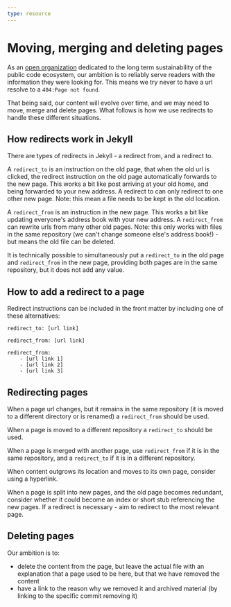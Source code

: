 ```yaml
---
type: resource
---
```


# Moving, merging and deleting pages

As an [open organization](../../organization/cultural-values.md) dedicated to the long term sustainability of the public code ecosystem, our ambition is to reliably serve readers with the information they were looking for.
This means we try never to have a url resolve to a `404:Page not found`.

That being said, our content will evolve over time, and we may need to move, merge and delete pages.
What follows is how we use redirects to handle these different situations.

## How redirects work in Jekyll

There are types of redirects in Jekyll - a redirect from, and a redirect to.

A `redirect_to` is an instruction on the old page, that when the old url is clicked, the redirect instruction on the old page automatically forwards to the new page.
This works a bit like post arriving at your old home, and being forwarded to your new address.
A redirect to can only redirect to one other new page.
Note: this mean a file needs to be kept in the old location.

A `redirect_from` is an instruction in the new page.
This works a bit like updating everyone's address book with your new address.
A `redirect_from` can rewrite urls from many other old pages.
Note: this only works with files in the same repository (we can't change someone else's address book!) - but means the old file can be deleted.

It is technically possible to simultaneously put a `redirect_to` in the old page and `redirect_from` in the new page, providing both pages are in the same repository, but it does not add any value.

## How to add a redirect to a page

Redirect instructions can be included in the front matter by including one of these alternatives:

`redirect_to: [url link]`

`redirect_from: [url link]`

```
redirect_from:
    - [url link 1]
    - [url link 2]
    - [url link 3]
```

## Redirecting pages

When a page url changes, but it remains in the same repository (it is moved to a different directory or is renamed) a `redirect_from` should be used.

When a page is moved to a different repository a `redirect_to` should be used.

When a page is merged with another page, use `redirect_from` if it is in the same repository, and a `redirect_to` if it is in a different repository.

When content outgrows its location and moves to its own page, consider using a hyperlink.

When a page is split into new pages, and the old page becomes redundant, consider whether it could become an index or short stub referencing the new pages.
If a redirect is necessary - aim to redirect to the most relevant page.

## Deleting pages

Our ambition is to:

* delete the content from the page, but leave the actual file with an explanation that a page used to be here, but that we have removed the content
* have a link to the reason why we removed it and archived material (by linking to the specific commit removing it)

